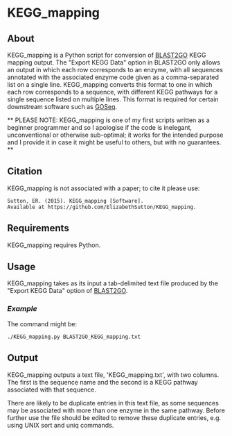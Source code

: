 # KEGG_mapping
## About
KEGG_mapping is a Python script for conversion of [BLAST2GO](https://www.blast2go.com/) KEGG mapping output. The "Export KEGG Data" option in BLAST2GO only allows an output in which each row corresponds to an enzyme, with all sequences annotated with the associated enzyme code given as a comma-separated list on a single line. KEGG_mapping converts this format to one in which each row corresponds to a sequence, with different KEGG pathways for a single sequence listed on multiple lines. This format is required for certain downstream software such as [GOSeq](http://www.bioconductor.org/packages/release/bioc/html/goseq.html).  

** PLEASE NOTE: KEGG_mapping is one of my first scripts written as a beginner programmer and so I apologise if the code is inelegant, unconventional or otherwise sub-optimal; it works for the intended purpose and I provide it in case it might be useful to others, but with no guarantees. **

## Citation
KEGG_mapping is not associated with a paper; to cite it please use:

    Sutton, ER. (2015). KEGG_mapping [Software]. 
    Available at https://github.com/ElizabethSutton/KEGG_mapping.

## Requirements
KEGG_mapping requires Python.

## Usage
KEGG_mapping takes as its input a tab-delimited text file produced by the "Export KEGG Data" option of [BLAST2GO](https://www.blast2go.com/).

### *Example*
The command might be:

    ./KEGG_mapping.py BLAST2GO_KEGG_mapping.txt

## Output
KEGG_mapping outputs a text file, 'KEGG_mapping.txt', with two columns. The first is the sequence name and the second is a KEGG pathway associated with that sequence.

There are likely to be duplicate entries in this text file, as some sequences may be associated with more than one enzyme in the same pathway. Before further use the file should be edited to remove these duplicate entries, e.g. using UNIX sort and uniq commands.
